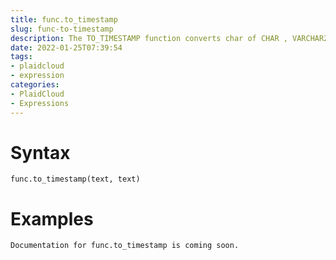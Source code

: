 ```yaml
---
title: func.to_timestamp
slug: func-to-timestamp
description: The TO_TIMESTAMP function converts char of CHAR , VARCHAR2 , NCHAR , or NVARCHAR2 datatype to a value of TIMESTAMP datatype
date: 2022-01-25T07:39:54
tags:
- plaidcloud
- expression
categories:
- PlaidCloud
- Expressions
---
```



# Syntax



```
func.to_timestamp(text, text)
```


# Examples



```
Documentation for func.to_timestamp is coming soon.
```
